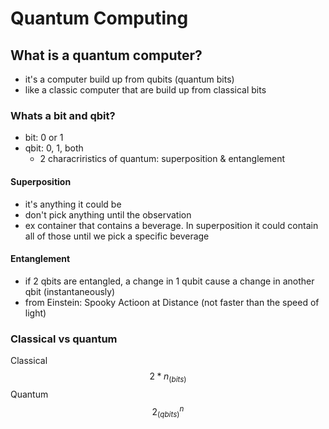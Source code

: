 # Quantum Computing

## What is a quantum computer?
- it's a computer build up from qubits (quantum bits)
- like a classic computer that are build up from classical bits

### Whats a bit and qbit?
- bit: 0 or 1
- qbit: 0, 1, both
	- 2 characriristics of quantum: superposition & entanglement

#### Superposition
- it's anything it could be
- don't pick anything until the observation
- ex container that contains a beverage. In superposition it could contain all of those until we pick a specific beverage

#### Entanglement
- if 2 qbits are entangled, a change in 1 qubit cause a change in another qbit (instantaneously) 
- from Einstein: Spooky Actioon at Distance (not faster than the speed of light)

### Classical vs quantum
Classical
$$
2 * n_(bits) 
$$
Quantum
$$
2^n_(qbits) 
$$
